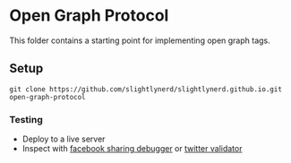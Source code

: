 # Open Graph Protocol

This folder contains a starting point for implementing open graph tags.

## Setup

```
git clone https://github.com/slightlynerd/slightlynerd.github.io.git open-graph-protocol
```

### Testing

* Deploy to a live server
* Inspect with [facebook sharing debugger](https://developers.facebook.com/tools/debug/sharing/) or [twitter validator](https://cards-dev.twitter.com/validator)